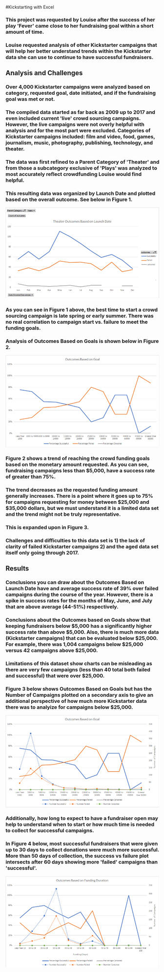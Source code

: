 
#Kickstarting with Excel

### This project was requested by Louise after the success of her play 'Fever' came close to her fundraising goal within a short amount of time.

###  Louise requested analysis of other Kickstarter campaigns that will help her better understand trends within the Kickstarter data she can use to continue to have successful fundraisers.

## Analysis and Challenges

### Over 4,000 Kickstarter campaigns were analyzed based on category, requested goal, date initiated, and if the fundraising goal was met or not.
### The compiled data started as far back as 2009 up to 2017 and even included current 'live' crowd sourcing campaigns. However, the live campaigns were not overly helpful with analysis and for the most part were excluded.  Categories of Kickstarter campaigns included: film and video, food, games, journalism, music, photography, publishing, technology, and theater.

### The data was first refined to a Parent Category of 'Theater' and from those a subcategory exclusive of 'Plays' was analyzed to most accurately reflect crowdfunding Louise would find helpful.
### This resulting data was organized by Launch Date and plotted based on the overall outcome.  See below in Figure 1.
![Outcomes vs. Kickstarter Date](https://github.com/ASCHEET/kickstarter-analysis/blob/main/Theater_Outcomes_vs_Launch.png?raw=true)
### As you can see in Figure 1 above, the best time to start a crowd sourcing campaign is late spring or early summer.  There was no real correlation to campaign start vs. failure to meet the funding goals.

### Analysis of Outcomes Based on Goals is shown below in Figure 2. 
![Figure 2 - Funding Outcomes Based on Monetary Goal](https://github.com/ASCHEET/kickstarter-analysis/blob/main/Outcomes_vs.Goals.png?raw=true)
### Figure 2 shows a trend of reaching the crowd funding goals based on the monetary amount requested.  As you can see, fundraising campaigns less than $5,000, have a success rate of greater than 75%.  
### The trend decreases as the requested funding amount generally increases.  There is a point where it goes up to 75% for campaigns requesting for money between $25,000 and $35,000 dollars, but we must understand it is a limited data set and the trend might not be truly representative.
### This is expanded upon in Figure 3.
### Challenges and difficulties to this data set is 1) the lack of clarity of failed Kickstarter campaigns 2) and the aged data set itself only going through 2017.  

## Results

### Conclusions you can draw about the Outcomes Based on Launch Date have and average success rate of 39% over failed campaigns during the course of the year.  However, there is a spike in success rates for the months of May, June, and July that are above average (44-51%) respectively.

### Conclusions about the Outcomes based on Goals show that keeping fundraisers below $5,000 has a significantly higher success rate than above $5,000.  Also, there is much more data (Kickstarter campaigns) that can be evaluated below $25,000.  For example, there was 1,004 campaigns below $25,000 versus 42 campaigns above $25,000.

### Limitations of this dataset show charts can be misleading as there are very few campaigns (less than 40 total both failed and successful) that were over $25,000.
### Figure 3 below shows Outcomes Based on Goals but has the Number of Campaigns plotted on a secondary axis to give an additional perspective of how much more Kickstarter data there was to analyize for campaigns below $25,000.  
![Figure 3 - Outcomes Based on Goals with Number of Campaigns on Secondary Axis](https://github.com/ASCHEET/kickstarter-analysis/blob/main/Outcomes_vs.Goalswnumber_of_campaigns.png?raw=true)
### Additionally, how long to expect to have a fundraiser open may help to understand when to start or how much time is needed to collect for successful campaigns.  
### In Figure 4 below, most successful fundraisers that were given up to 30 days to collect donations were much more successful.  More than 50 days of collection, the success vs failure plot intersects after 60 days showing more 'failed' campaigns than 'successful'.  
![Figure 4 - Outcomes Based on Funding Duration](https://github.com/ASCHEET/kickstarter-analysis/blob/main/Outcomes_based_on_funding_duration.png?raw=true)

